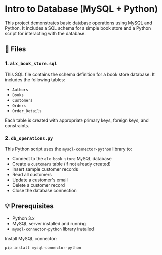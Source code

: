 # Intro to Database (MySQL + Python)

This project demonstrates basic database operations using MySQL and Python. It includes a SQL schema for a simple book store and a Python script for interacting with the database.

## 📁 Files

### 1. `alx_book_store.sql`

This SQL file contains the schema definition for a book store database. It includes the following tables:

- `Authors`
- `Books`
- `Customers`
- `Orders`
- `Order_Details`

Each table is created with appropriate primary keys, foreign keys, and constraints.

### 2. `db_operations.py`

This Python script uses the `mysql-connector-python` library to:

- Connect to the `alx_book_store` MySQL database
- Create a `customers` table (if not already created)
- Insert sample customer records
- Read all customers
- Update a customer's email
- Delete a customer record
- Close the database connection

## 💡 Prerequisites

- Python 3.x
- MySQL server installed and running
- `mysql-connector-python` library installed

Install MySQL connector:

```bash
pip install mysql-connector-python

